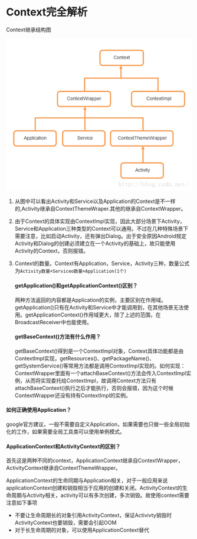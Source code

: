 # Context完全解析

Context继承结构图

![image](..\images\Context的继承结构.png)

1. 从图中可以看出Activity和Service以及Application的Context是不一样的,Activity继承自ContextThemeWraper.其他的继承自ContextWrapper。

2. 由于Context的具体实现由ContextImpl实现，因此大部分场景下Activity，Service和Application三种类型的Context可以通用。不过在几种特殊场景下需要注意，比如启动Activity，还有弹出Dialog。出于安全原因Android规定Activity和Dialog的创建必须建立在一个Activity的基础上，故只能使用Activity的Context，否则报错。

3. Context的数量。Context有Application，Service，Activity三种，数量公式为`Activity数量+Serviceo数量+Application(1个)`

   #### getApplication()和getApplicationContext()区别？

   两种方法返回的内容都是Application的实例，主要区别在作用域。 getApplication()只有在Activity和Service中才能调用到，在其他场景无法使用。getApplicationContext()作用域更大，除了上述的范围，在BroadcastReceiver中也能使用。

   #### getBaseContext()方法有什么作用？ 

   getBaseContext()得到是一个ContextImpl对象，Context具体功能都是由ContextImpl实现，getResources()、getPackageName()、getSystemService()等常用方法都是调用ContextImpl实现的。如何实现：ContextWrapper里面有一个attachBaseContext()方法会传入ContextImpl实例，从而将实现委托给ContextImpl，故调用Context方法只有attachBaseContext()执行之后才能执行，否则会报错，因为这个时候ContextWrapper还没有持有ContextImpl的实例。

#### 如何正确使用Application？

google官方建议，一般不需要自定义Application，如果需要也只做一些全局初始化的工作，如果需要全局工具类可以使用单例模式。

#### ApplicationContext和ActivityContext的区别？

首先这是两种不同的context，ApplicationContext继承自ContextWrapper，ActivityContext继承自ContextThemeWrapper。

ApplicationContext的生命同期与Application相关，对于一般应用来说applicationContext创建和销毁相当于应用的创建和关闭。ActivityContext的生命周期与Activity相关，activity可以有多次创建，多次销毁。故使用context需要注意如下事项

* 不要让生命周期长的对象引用ActivityContext，保证Activivty销毁时ActivityContext也要销毁，需要会引起OOM
* 对于长生命周期的对象，可以使用ApplicationContext替代